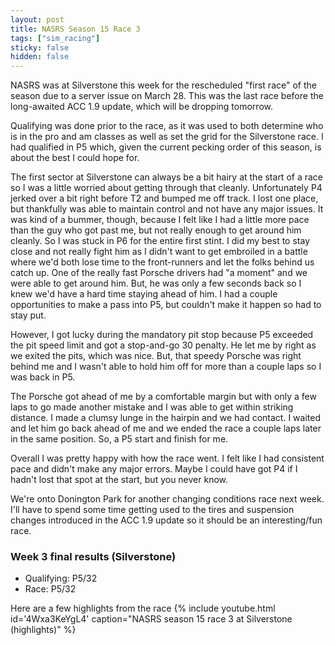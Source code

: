 ```yaml
---
layout: post
title: NASRS Season 15 Race 3
tags: ["sim_racing"]
sticky: false
hidden: false
---
```


NASRS was at Silverstone this week for the rescheduled "first race" of the season due to a server issue on March 28.  This was the last race before the long-awaited ACC 1.9 update, which will be dropping tomorrow.

Qualifying was done prior to the race, as it was used to both determine who is in the pro and am classes as well as set the grid for the Silverstone race.  I had qualified in P5 which, given the current pecking order of this season, is about the best I could hope for.

The first sector at Silverstone can always be a bit hairy at the start of a race so I was a little worried about getting through that cleanly.  Unfortunately P4 jerked over a bit right before T2 and bumped me off track.  I lost one place, but thankfully was able to maintain control and not have any major issues.  It was kind of a bummer, though, because I felt like I had a little more pace than the guy who got past me, but not really enough to get around him cleanly.  So I was stuck in P6 for the entire first stint.  I did my best to stay close and not really fight him as I didn't want to get embroiled in a battle where we'd both lose time to the front-runners and let the folks behind us catch up.  One of the really fast Porsche drivers had "a moment" and we were able to get around him.  But, he was only a few seconds back so I knew we'd have a hard time staying ahead of him.  I had a couple opportunities to make a pass into P5, but couldn't make it happen so had to stay put.

However, I got lucky during the mandatory pit stop because P5 exceeded the pit speed limit and got a stop-and-go 30 penalty.  He let me by right as we exited the pits, which was nice.  But, that speedy Porsche was right behind me and I wasn't able to hold him off for more than a couple laps so I was back in P5.

The Porsche got ahead of me by a comfortable margin but with only a few laps to go made another mistake and I was able to get within striking distance.  I made a clumsy lunge in the hairpin and we had contact.  I waited and let him go back ahead of me and we ended the race a couple laps later in the same position.  So, a P5 start and finish for me.

Overall I was pretty happy with how the race went.  I felt like I had consistent pace and didn't make any major errors.  Maybe I could have got P4 if I hadn't lost that spot at the start, but you never know.

We're onto Donington Park for another changing conditions race next week.  I'll have to spend some time getting used to the tires and suspension changes introduced in the ACC 1.9 update so it should be an interesting/fun race.

### Week 3 final results (Silverstone)
- Qualifying: P5/32
- Race: P5/32

Here are a few highlights from the race
{% include youtube.html id='4Wxa3KeYgL4' caption="NASRS season 15 race 3 at Silverstone (highlights)" %}